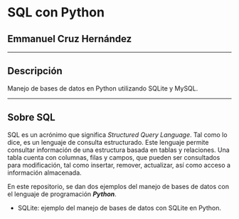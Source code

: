 # SQL con Python
## Emmanuel Cruz Hernández

----

## Descripción

Manejo de bases de datos en Python utilizando SQLite y MySQL.

----

## Sobre SQL

SQL es un acrónimo que significa _Structured Query Language_. Tal como lo dice, es un lenguaje de consulta estructurado. Este lenguaje permite consultar información de una estructura basada en tablas y relaciones. Una tabla cuenta con columnas, filas y campos, que pueden ser consultados para modificación, tal como insertar, remover, actualizar, así como acceso a información almacenada.

En este repositorio, se dan dos ejemplos del manejo de bases de datos con el lenguaje de programación ***Python***.

* SQLite: ejemplo del manejo de bases de datos con SQLite en Python.
